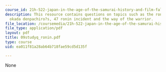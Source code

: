 ```yaml
---
course_id: 21h-522-japan-in-the-age-of-the-samurai-history-and-film-fall-2006
description: This resource contains questions on topics such as the ronin incident,
  okada denpachiro?s, 47 ronin incident and the way of the warrior.
file_location: /coursemedia/21h-522-japan-in-the-age-of-the-samurai-history-and-film-fall-2006/ea011f81a28ab64b718fae59cd5d135f_09studyq_ronin.pdf
file_type: application/pdf
layout: pdf
title: 09studyq_ronin.pdf
type: course
uid: ea011f81a28ab64b718fae59cd5d135f

---
```

None